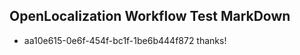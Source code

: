 ## OpenLocalization Workflow Test MarkDown
* aa10e615-0e6f-454f-bc1f-1be6b444f872 thanks!

<!--HONumber=Aug16_HO4-->


